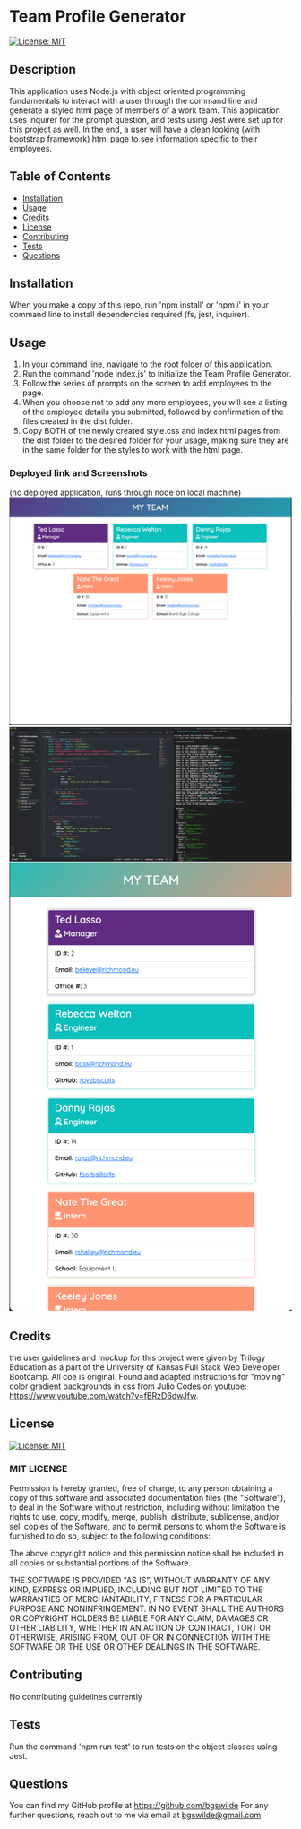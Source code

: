 
  # Team Profile Generator
  [![License: MIT](https://img.shields.io/badge/License-MIT-yellow.svg)](https://opensource.org/licenses/MIT)

  ## Description
  This application uses Node.js with object oriented programming fundamentals to interact with a user through the command line and generate a styled html page of members of a work team. This application uses inquirer for the prompt question, and tests using Jest were set up for this project as well. In the end, a user will have a clean looking (with bootstrap framework) html page to see information specific to their employees.  

  ## Table of Contents
  * [Installation](#installation)
  * [Usage](#usage)
  * [Credits](#credits)
  * [License](#license)
  * [Contributing](#contributing)
  * [Tests](#tests)
  * [Questions](#questions)
  
  ## Installation
  When you make a copy of this repo, run 'npm install' or 'npm i' in your command line to install dependencies required (fs, jest, inquirer).

  ## Usage
  1. In your command line, navigate to the root folder of this application. 
  2. Run the command 'node index.js' to initialize the Team Profile Generator. 
  3. Follow the series of prompts on the screen to add employees to the page. 
  4. When you choose not to add any more employees, you will see a listing of the employee details you submitted, followed by confirmation of the files created in the dist folder. 
  5. Copy BOTH of the newly created style.css and index.html pages from the dist folder to the desired folder for your usage, making sure they are in the same folder for the styles to work with the html page.

  ### Deployed link and Screenshots
  (no deployed application, runs through node on local machine)
  ![screenshot](./assets/team-pg-1.png)
  ![screenshot](./assets/team-pg-2.png)
  ![screenshot](./assets/team-pg-3.png)

  ## Credits
  the user guidelines and mockup for this project were given by Trilogy Education as a part of the University of Kansas Full Stack Web Developer Bootcamp. All coe is original. Found and adapted instructions for "moving" color gradient backgrounds in css from Julio Codes on youtube: https://www.youtube.com/watch?v=fBRzD6dwJfw.

  ## License
  [![License: MIT](https://img.shields.io/badge/License-MIT-yellow.svg)](https://opensource.org/licenses/MIT)
  
### MIT LICENSE

Permission is hereby granted, free of charge, to any person obtaining a copy
of this software and associated documentation files (the "Software"), to deal
in the Software without restriction, including without limitation the rights
to use, copy, modify, merge, publish, distribute, sublicense, and/or sell
copies of the Software, and to permit persons to whom the Software is
furnished to do so, subject to the following conditions:

The above copyright notice and this permission notice shall be included in all
copies or substantial portions of the Software.

THE SOFTWARE IS PROVIDED "AS IS", WITHOUT WARRANTY OF ANY KIND, EXPRESS OR
IMPLIED, INCLUDING BUT NOT LIMITED TO THE WARRANTIES OF MERCHANTABILITY,
FITNESS FOR A PARTICULAR PURPOSE AND NONINFRINGEMENT. IN NO EVENT SHALL THE
AUTHORS OR COPYRIGHT HOLDERS BE LIABLE FOR ANY CLAIM, DAMAGES OR OTHER
LIABILITY, WHETHER IN AN ACTION OF CONTRACT, TORT OR OTHERWISE, ARISING FROM,
OUT OF OR IN CONNECTION WITH THE SOFTWARE OR THE USE OR OTHER DEALINGS IN THE
SOFTWARE.

  ## Contributing
  No contributing guidelines currently

  ## Tests
  Run the command 'npm run test' to run tests on the object classes using Jest. 

  ## Questions
  You can find my GitHub profile at https://github.com/bgswilde
  For any further questions, reach out to me via email at bgswilde@gmail.com.
